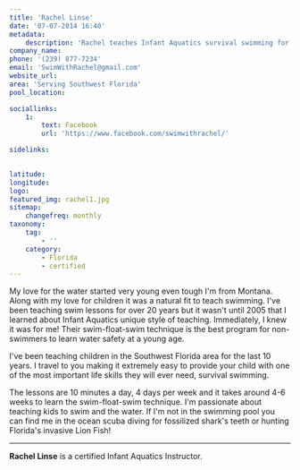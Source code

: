 ```yaml
---
title: 'Rachel Linse'
date: '07-07-2014 16:40'
metadata:
    description: 'Rachel teaches Infant Aquatics survival swimming for children in Southwest Florida'
company_name: 
phone: '(239) 877-7234'
email: 'SwimWithRachel@gmail.com'
website_url: 
area: 'Serving Southwest Florida'
pool_location: 

sociallinks:
    1:
        text: Facebook
        url: 'https://www.facebook.com/swimwithrachel/'

sidelinks:

    
latitude: 
longitude: 
logo: 
featured_img: rachel1.jpg
sitemap:
    changefreq: monthly
taxonomy:
    tag:
        - ''
    category:
        - Florida
        - certified
---
```

My love for the water started very young even tough I'm from Montana. Along with my love for children it was a natural fit to teach swimming. I've been teaching swim lessons for over 20 years but it wasn't until 2005 that I learned about Infant Aquatics unique style of teaching. Immediately, I knew it was for me! Their swim-float-swim technique is the best program for non-swimmers to learn water safety at a young age.

I've been teaching children in the Southwest Florida area for the last 10 years. I travel to you making it extremely easy to provide your child with one of the most important life skills they will ever need, survival swimming.

The lessons are 10 minutes a day, 4 days per week and it takes around 4-6 weeks to learn the swim-float-swim technique. I'm passionate about teaching kids to swim and the water. If I'm not in the swimming pool you can find me in the ocean scuba diving for fossilized shark's teeth or hunting Florida's invasive Lion Fish!

---

**Rachel Linse** is a certified Infant Aquatics Instructor.

